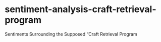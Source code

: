 # sentiment-analysis-craft-retrieval-program
Sentiments Surrounding the Supposed “Craft Retrieval Program

